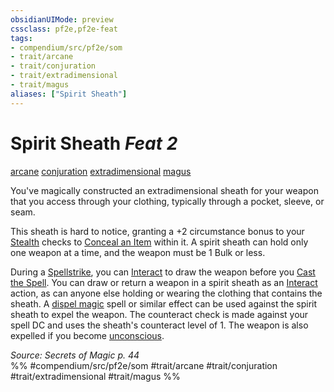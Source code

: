```yaml
---
obsidianUIMode: preview
cssclass: pf2e,pf2e-feat
tags:
- compendium/src/pf2e/som
- trait/arcane
- trait/conjuration
- trait/extradimensional
- trait/magus
aliases: ["Spirit Sheath"]
---
```

# Spirit Sheath  *Feat 2*  
[arcane](../../rules/traits/arcane.md)  [conjuration](../../rules/traits/conjuration.md)  [extradimensional](../../rules/traits/extradimensional.md)  [magus](../../rules/traits/magus-som.md)  


You've magically constructed an extradimensional sheath for your weapon that you access through your clothing, typically through a pocket, sleeve, or seam.

This sheath is hard to notice, granting a +2 circumstance bonus to your [Stealth](../skills.md#Stealth) checks to [Conceal an Item](../../rules/actions/conceal-an-object.md) within it. A spirit sheath can hold only one weapon at a time, and the weapon must be 1 Bulk or less.

During a [Spellstrike](../../rules/actions/spellstrike-som.md), you can [Interact](../../rules/actions/interact.md) to draw the weapon before you [Cast the Spell](../../rules/actions/cast-a-spell.md). You can draw or return a weapon in a spirit sheath as an [Interact](../../rules/actions/interact.md) action, as can anyone else holding or wearing the clothing that contains the sheath. A [dispel magic](../spells/dispel-magic.md) spell or similar effect can be used against the spirit sheath to expel the weapon. The counteract check is made against your spell DC and uses the sheath's counteract level of 1. The weapon is also expelled if you become [unconscious](../../rules/conditions.md#Unconscious).

*Source: Secrets of Magic p. 44*  
%% #compendium/src/pf2e/som #trait/arcane #trait/conjuration #trait/extradimensional #trait/magus %%